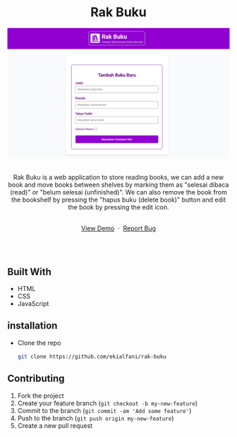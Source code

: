 <h1 align="center">Rak Buku</h1>
<div>
    <img src="assets/img/screenshoot.png">
</div>

<br>

<div align="center">
    <p>Rak Buku is a web application to store reading books, we can add a new book and move books between shelves by marking them as "selesai dibaca (read)" or "belum selesai (unfinished)". We can also remove the book from the bookshelf by pressing the "hapus buku (delete book)" button and edit the book by pressing the edit icon.</p>
    <br>
    <a href="https://ekialfani.github.io/rak-buku/">View Demo</a>
    &nbsp;·&nbsp;
    <a href="https://github.com/ekialfani/rak-buku/issues">Report Bug</a>
</div>

<br><br>

## Built With
- HTML
- CSS
- JavaScript

## installation
* Clone the repo
  ```sh
  git clone https://github.com/ekialfani/rak-buku
  ```

##  Contributing
1. Fork the project
2. Create your feature branch (`git checkout -b my-new-feature`)
3. Commit to the branch (`git commit -am 'Add some feature'`)
4. Push to the branch (`git push origin my-new-feature`)
5. Create a new pull request